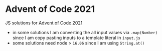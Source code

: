 # Advent of Code 2021

JS solutions for [Advent of Code 2021](https://adventofcode.com/2021/)



- in some solutions I am converting the all input values via `.map(Number)` since I am copy pasting inputs to a template literal in `input.js`
- some solutions need node > `16.06` since I am using `String.at()`
